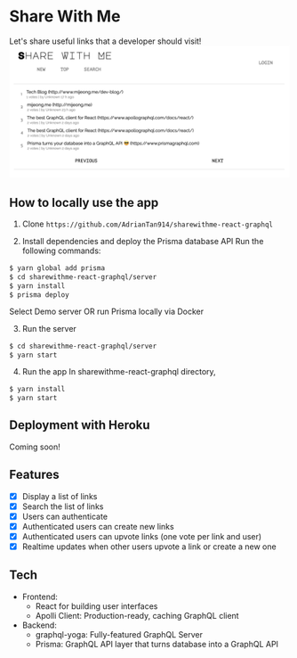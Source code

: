 # Share With Me 
Let's share useful links that a developer should visit!  
![](./sharewithme.png)

## How to locally use the app
1. Clone
`https://github.com/AdrianTan914/sharewithme-react-graphql`

2. Install dependencies and deploy the Prisma database API
Run the following commands:
```
$ yarn global add prisma
$ cd sharewithme-react-graphql/server
$ yarn install
$ prisma deploy
```
Select Demo server OR run Prisma locally via Docker

3. Run the server 
```
$ cd sharewithme-react-graphql/server
$ yarn start
```

4. Run the app
In sharewithme-react-graphql directory,
```
$ yarn install
$ yarn start
```

## Deployment with Heroku
Coming soon!

## Features
- [x] Display a list of links
- [x] Search the list of links
- [x] Users can authenticate
- [x] Authenticated users can create new links
- [x] Authenticated users can upvote links (one vote per link and user)
- [x] Realtime updates when other users upvote a link or create a new one 

## Tech
+ Frontend:
  + React for building user interfaces 
  + Apolli Client: Production-ready, caching GraphQL client
+ Backend:
  + graphql-yoga: Fully-featured GraphQL Server
  + Prisma: GraphQL API layer that turns database into a GraphQL API
  
